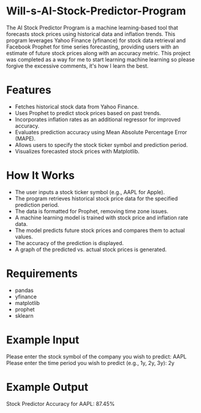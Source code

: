 # Will-s-AI-Stock-Predictor-Program
The AI Stock Predictor Program is a machine learning-based tool that forecasts stock prices using historical data and inflation trends. This program leverages Yahoo Finance (yfinance) for stock data retrieval and Facebook Prophet for time series forecasting, providing users with an estimate of future stock prices along with an accuracy metric. This project was completed as a way for me to start learning machine learning so please forgive the excessive comments, it's how I learn the best.

# Features
- Fetches historical stock data from Yahoo Finance.
- Uses Prophet to predict stock prices based on past trends.
- Incorporates inflation rates as an additional regressor for improved accuracy.
- Evaluates prediction accuracy using Mean Absolute Percentage Error (MAPE).
- Allows users to specify the stock ticker symbol and prediction period.
- Visualizes forecasted stock prices with Matplotlib.

# How It Works
- The user inputs a stock ticker symbol (e.g., AAPL for Apple).
- The program retrieves historical stock price data for the specified prediction period.
- The data is formatted for Prophet, removing time zone issues.
- A machine learning model is trained with stock price and inflation rate data.
- The model predicts future stock prices and compares them to actual values.
- The accuracy of the prediction is displayed.
- A graph of the predicted vs. actual stock prices is generated.

# Requirements
- pandas
- yfinance
- matplotlib
- prophet
- sklearn

# Example Input
Please enter the stock symbol of the company you wish to predict: AAPL  
Please enter the time period you wish to predict (e.g., 1y, 2y, 3y): 2y

# Example Output
Stock Predictor Accuracy for AAPL: 87.45%
